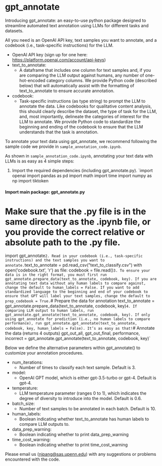 # gpt_annotate
Introducing gpt_annotate: an easy-to-use python package designed to streamline automated text annotation using LLMs for different tasks and datasets. 

All you need is an OpenAI API key, text samples you want to annotate, and a codebook (i.e., task-specific instructions) for the LLM.
* OpenAI API key (sign up for one here: https://platform.openai.com/account/api-keys)
* text_to_annotate: 
	* A dataframe that includes one column for text samples and, if you are comparing the LLM output against humans, any number of one-hot-encoded category columns. We provide Python code (described below) that will automatically assist with the formatting of text_to_annotate to ensure accurate annotation.
* codebook: 
	* Task-specific instructions (as type string) to prompt the LLM to annotate the data. Like codebooks for qualitative content analysis, this should clearly describe the dataset, the type of task for the LLM, and, most importantly, delineate the categories of interest for the LLM to annotate. We provide Python code to standardize the beginning and ending of the codebook to ensure that the LLM understands that the task is annotation.

To annotate your text data using gpt_annotate, we recommend following the sample code we provide in `sample_annotation_code.ipynb`.

As shown in `sample_annotation_code.ipynb`, annotating your text data with LLMs is as easy as 4 simple steps:
1. Import the required dependencies (including gpt_annotate.py).
`import openai
import pandas as pd
import math
import time
import numpy as np
import tiktoken
#### Import main package: gpt_annotate.py
# Make sure that the .py file is in the same directory as the .ipynb file, or you provide the correct relative or absolute path to the .py file.
import gpt_annotate`
2. Read in your codebook (i.e., task-specific instructions) and the text samples you want to annotate.
`text_to_annotate = pd.read_csv("text_to_classify.csv")
with open('codebook.txt', 'r') as file:
    codebook = file.read()`
3. To ensure your data is in the right format, you must first run gpt_annotate.prepare_data(text_to_annotate, codebook, key). If you are annotating text data without any human labels to compare against, change the default to human_labels = False. If you want to add standardized language to the beginning and end of your codebook to ensure that GPT will label your text samples, change the default to prep_codebook = True.
`# Prepare the data for annotation
text_to_annotate = gpt_annotate.prepare_data(text_to_annotate, codebook, key)`
4. If comparing LLM output to human labels, run gpt_annotate.gpt_annotate(text_to_annotate, codebook, key). If only using gpt_annotate for prediction (i.e., no human labels to compare performance), run gpt_annotate.gpt_annotate(text_to_annotate, codebook, key, human_labels = False). It’s as easy as that!
`# Annotate the data (returns 4 outputs)
gpt_out_all, gpt_out_final, performance, incorrect =  gpt_annotate.gpt_annotate(text_to_annotate, codebook, key)`

Below we define the alternative parameters within gpt_annotate() to customize your annotation procedures.
* num_iterations:
	* Number of times to classify each text sample. Default is 3.
* model:
	* OpenAI GPT model, which is either gpt-3.5-turbo or gpt-4. Default is gpt-4.
* temperature: 
	* LLM temperature parameter (ranges 0 to 1), which indicates the degree of diversity to introduce into the model. Default is 0.6.
* batch_size:
	* Number of text samples to be annotated in each batch. Default is 10.
* human_labels: 
	* Boolean indicating whether text_to_annotate has human labels to compare LLM outputs to. 
* data_prep_warning: 
	* Boolean indicating whether to print data_prep_warning
* time_cost_warning: 
	* Boolean indicating whether to print time_cost_warning


Please email us (njpang@sas.upenn.edu) with any suggestions or problems encountered with the code.
